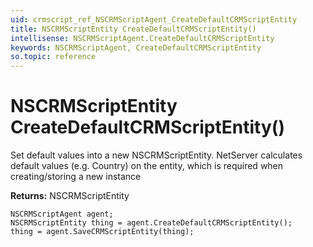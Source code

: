 ```yaml
---
uid: crmscript_ref_NSCRMScriptAgent_CreateDefaultCRMScriptEntity
title: NSCRMScriptEntity CreateDefaultCRMScriptEntity()
intellisense: NSCRMScriptAgent.CreateDefaultCRMScriptEntity
keywords: NSCRMScriptAgent, CreateDefaultCRMScriptEntity
so.topic: reference
---
```


# NSCRMScriptEntity CreateDefaultCRMScriptEntity()

Set default values into a new NSCRMScriptEntity.
NetServer calculates default values (e.g. Country) on the entity, which is required when creating/storing a new instance

**Returns:** NSCRMScriptEntity

```crmscript
NSCRMScriptAgent agent;
NSCRMScriptEntity thing = agent.CreateDefaultCRMScriptEntity();
thing = agent.SaveCRMScriptEntity(thing);
```

